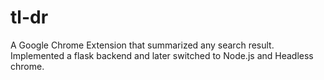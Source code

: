 # tl-dr
A Google Chrome Extension that summarized any search result. Implemented a flask backend and later switched to Node.js and Headless chrome.
